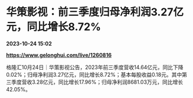 # 华策影视：前三季度归母净利润3.27亿元，同比增长8.72%

**2023-10-24 15:02**

**https://www.gelonghui.com/live/1260816**

格隆汇10月24日｜华策影视公告，2023年前三季度营收14.64亿元，同比下降0.02%；归母净利润3.27亿元，同比增长8.72%；基本每股收益0.18元。其中第三季度营收3.28亿元，同比增长17.96%；归母净利润8681.03万元，同比增长42.05%。